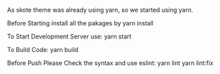 As skote theme was already using yarn, so we started using yarn.

Before Starting install all the pakages by
yarn install

To Start Development Server use:
yarn start

To Build Code:
yarn build

Before Push Please Check the syntax and use eslint:
yarn lint
yarn lint:fix
